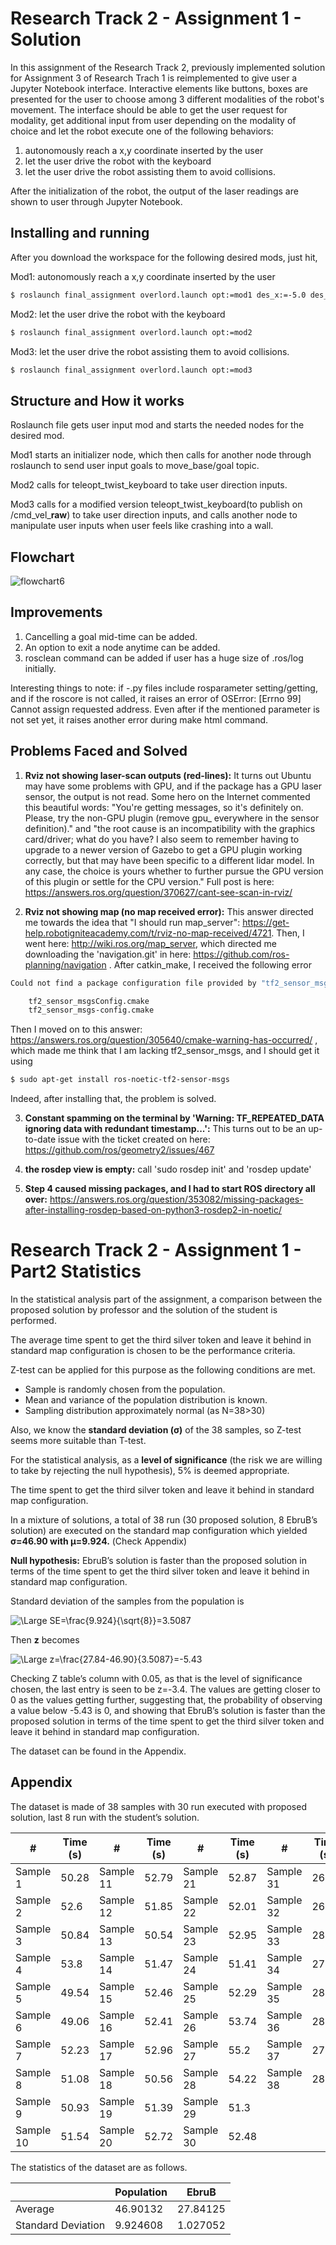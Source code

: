 Research Track 2 - Assignment 1 - Solution
================================

In this assignment of the Research Track 2, previously implemented solution for Assignment 3 of Research Trach 1 is reimplemented to give user a Jupyter Notebook interface. Interactive elements like buttons, boxes are presented for the user to choose among 3 different modalities of the robot's movement. The interface should be able to get the user request for modality, get additional input from user depending on the modality of choice and let the robot execute one of the following behaviors:
1) autonomously reach a x,y coordinate inserted by the user
2) let the user drive the robot with the keyboard
3) let the user drive the robot assisting them to avoid collisions.

After the initialization of the robot, the output of the laser readings are shown to user through Jupyter Notebook.

Installing and running
----------------------

After you download the workspace for the following desired mods, just hit,

Mod1: autonomously reach a x,y coordinate inserted by the user
```bash
$ roslaunch final_assignment overlord.launch opt:=mod1 des_x:=-5.0 des_y:=5.0
```

Mod2: let the user drive the robot with the keyboard
```bash
$ roslaunch final_assignment overlord.launch opt:=mod2
```

Mod3: let the user drive the robot assisting them to avoid collisions.
```bash
$ roslaunch final_assignment overlord.launch opt:=mod3
```

Structure and How it works
---------
Roslaunch file gets user input mod and starts the needed nodes for the desired mod.

Mod1 starts an initializer node, which then calls for another node through roslaunch to send user input goals to move_base/goal topic.

Mod2 calls for teleopt_twist_keyboard to take user direction inputs.

Mod3 calls for a modified version teleopt_twist_keyboard(to publish on /cmd_vel_**raw**) to take user direction inputs, and calls another node to manipulate user inputs when user feels like crashing into a wall.

Flowchart
---------
![flowchart6](https://user-images.githubusercontent.com/71343894/154901294-0254529a-75bb-448d-a042-693fac1bd328.png)


Improvements
---------
1) Cancelling a goal mid-time can be added. 
3) An option to exit a node anytime can be added.
4) rosclean command can be added if user has a huge size of .ros/log initially.



Interesting things to note:
if -.py files include rosparameter setting/getting, and if the roscore is not called, it raises an error of OSError: [Errno 99] Cannot assign requested address.
Even after if the mentioned parameter is not set yet, it raises another error during make html command.


Problems Faced and Solved
---------
1) **Rviz not showing laser-scan outputs (red-lines):** It turns out Ubuntu may have some problems with GPU, and if the package has a GPU laser sensor, the output is not read. Some hero on the Internet commented this beautiful words: "You're getting messages, so it's definitely on. Please, try the non-GPU plugin (remove gpu_ everywhere in the sensor definition)." and "the root cause is an incompatibility with the graphics card/driver; what do you have? I also seem to remember having to upgrade to a newer version of Gazebo to get a GPU plugin working correctly, but that may have been specific to a different lidar model. In any case, the choice is yours whether to further pursue the GPU version of this plugin or settle for the CPU version."
Full post is here: https://answers.ros.org/question/370627/cant-see-scan-in-rviz/

2) **Rviz not showing map (no map received error):** This answer directed me towards the idea that "I should run map_server": https://get-help.robotigniteacademy.com/t/rviz-no-map-received/4721. Then, I went here: http://wiki.ros.org/map_server, which directed me downloading the 'navigation.git' in here: https://github.com/ros-planning/navigation . After catkin_make, I received the following error

```bash
Could not find a package configuration file provided by "tf2_sensor_msgs" with any of the following names:

    tf2_sensor_msgsConfig.cmake
    tf2_sensor_msgs-config.cmake
```

Then I moved on to this answer: https://answers.ros.org/question/305640/cmake-warning-has-occurred/ , which made me think that I am lacking tf2_sensor_msgs, and I should get it using

```bash
$ sudo apt-get install ros-noetic-tf2-sensor-msgs
```
Indeed, after installing that, the problem is solved.

3) **Constant spamming on the terminal by 'Warning: TF_REPEATED_DATA ignoring data with redundant timestamp...':** This turns out to be an up-to-date issue with the ticket created on here: https://github.com/ros/geometry2/issues/467

4) **the rosdep view is empty:** call 'sudo rosdep init' and 'rosdep update'
5) **Step 4 caused missing packages, and I had to start ROS directory all over:** https://answers.ros.org/question/353082/missing-packages-after-installing-rosdep-based-on-python3-rosdep2-in-noetic/


Research Track 2 - Assignment 1 - Part2 Statistics
==================================================

In the statistical analysis part of the assignment, a comparison between the proposed solution by professor and the solution of the student is performed.

The average time spent to get the third silver token and leave it behind in standard map configuration is chosen to be the performance criteria.

Z-test can be applied for this purpose as the following conditions are met.
* Sample is randomly chosen from the population.
* Mean and variance of the population distribution is known.
* Sampling distribution approximately normal (as N=38>30)
	
Also, we know the **standard deviation (σ)** of the 38 samples, so Z-test seems more suitable than T-test.

For the statistical analysis, as a **level of significance** (the risk we are willing to take by rejecting the null hypothesis), 5% is deemed appropriate.

The time spent to get the third silver token and leave it behind in standard map configuration.

In a mixture of solutions, a total of 38 run (30 proposed solution, 8 EbruB’s solution) are executed on the standard map configuration which yielded **σ=46.90  with μ=9.924.** (Check Appendix)

**Null hypothesis:** EbruB’s solution is faster than the proposed solution in terms of the time spent to get the third silver token and leave it behind in standard map configuration.

Standard deviation of the samples from the population is

<img src="https://latex.codecogs.com/svg.latex?\Large&space;SE=\frac{9.924}{\sqrt{8}}=3.5087" title="\Large SE=\frac{9.924}{\sqrt{8}}=3.5087" />

Then **z** becomes

<img src="https://latex.codecogs.com/svg.latex?\Large&space;z=\frac{27.84-46.90}{3.5087}=-5.43" title="\Large z=\frac{27.84-46.90}{3.5087}=-5.43" />

Checking Z table’s column with 0.05, as that is the level of significance chosen, the last entry is seen to be z=-3.4. The values are getting closer to 0 as the values getting further, suggesting that, the probability of observing a value below -5.43 is 0, and showing that EbruB’s solution is faster than the proposed solution in terms of the time spent to get the third silver token and leave it behind in standard map configuration.

The dataset can be found in the Appendix.

Appendix
---------------------

The dataset is made of 38 samples with 30 run executed with proposed solution, last 8 run with the student’s solution.


|     #              |     Time (s)    |     #              |     Time (s)    |     #              |     Time (s)    |     #              |     Time (s)    |
|--------------------|-----------------|--------------------|-----------------|--------------------|-----------------|--------------------|-----------------|
|     Sample   1     |     50.28       |     Sample   11    |     52.79       |     Sample   21    |     52.87       |     Sample   31    |     26.43       |
|     Sample   2     |     52.6        |     Sample   12    |     51.85       |     Sample   22    |     52.01       |     Sample   32    |     26.1        |
|     Sample   3     |     50.84       |     Sample   13    |     50.54       |     Sample   23    |     52.95       |     Sample   33    |     28.92       |
|     Sample   4     |     53.8        |     Sample   14    |     51.47       |     Sample   24    |     51.41       |     Sample   34    |     27.61       |
|     Sample   5     |     49.54       |     Sample   15    |     52.46       |     Sample   25    |     52.29       |     Sample   35    |     28.38       |
|     Sample   6     |     49.06       |     Sample   16    |     52.41       |     Sample   26    |     53.74       |     Sample   36    |     28.61       |
|     Sample   7     |     52.23       |     Sample   17    |     52.96       |     Sample   27    |     55.2        |     Sample   37    |     27.7        |
|     Sample   8     |     51.08       |     Sample   18    |     50.56       |     Sample   28    |     54.22       |     Sample   38    |     28.98       |
|     Sample   9     |     50.93       |     Sample   19    |     51.39       |     Sample   29    |     51.3        |                    |                 |
|     Sample   10    |     51.54       |     Sample   20    |     52.72       |     Sample   30    |     52.48       |                    |                 |


The statistics of the dataset are as follows.

|                             |     Population    |     EbruB       |
|-----------------------------|-------------------|-----------------|
|     Average                 |     46.90132      |     27.84125    |
|     Standard   Deviation    |     9.924608      |     1.027052    |
